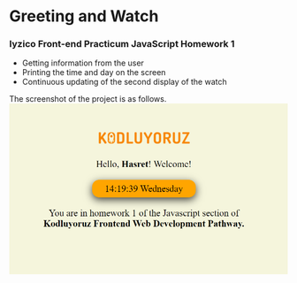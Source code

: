 # Greeting and Watch
### Iyzico Front-end Practicum JavaScript Homework 1

- Getting information from the user
- Printing the time and day on the screen
- Continuous updating of the second display of the watch

The screenshot of the project is as follows.
![screenshot](img/ss.png)